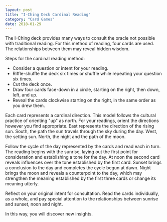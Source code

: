 ```yaml
---
layout: post
title: "I-Ching Deck Cardinal Reading"
category: "Card Games"
date: 2018-01-29
---
```


The I-Ching deck provides many ways to consult the oracle not possible with traditional reading. For this method of reading, four cards are used. The relationships between them may reveal hidden wisdom.

Steps for the cardinal reading method:

- Consider a question or intent for your reading.
- Riffle-shuffle the deck six times or shuffle while repeating your question six times.
- Cut the deck once.
- Draw four cards face-down in a circle, starting on the right, then down, left, and up.
- Reveal the cards clockwise starting on the right, in the same order as you drew them.

Each card represents a cardinal direction. This model follows the cultural practice of orienting "up" as north. For your readings, orient the directions however you find appropriate. East represents the direction of the rising sun. South, the path the sun travels through the sky during the day. West, the setting sun. North, the night and the path of the moon.

Follow the cycle of the day represented by the cards and read each in turn. The reading begins with the sunrise, laying out the first point for consideration and establishing a tone for the day. At noon the second card reveals influences over the tone established by the first card. Sunset brings a conclusion to the day and completes the cycle begun at dawn. Night brings the moon and reveals a counterpoint to the day, which may strengthen the meaning established by the first three cards or change its meaning utterly.

Reflect on your original intent for consultation. Read the cards individually, as a whole, and pay special attention to the relationships between sunrise and sunset, noon and night.

In this way, you will discover new insights.
